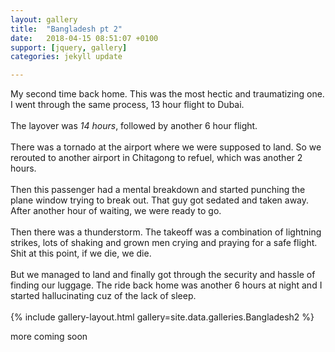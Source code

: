 ```yaml
---
layout: gallery
title:  "Bangladesh pt 2"
date:   2018-04-15 08:51:07 +0100
support: [jquery, gallery]
categories: jekyll update

---
```


My second time back home. This was the most hectic and traumatizing one. I went through the same process, 13 hour flight to Dubai.
<br />
<br />
The layover was *14 hours*, followed by another 6 hour flight.
<br />
<br />
There was a tornado at the airport where we were supposed to land. So we rerouted to another airport in Chitagong to refuel, which was another 2 hours.
<br />
<br />
Then this passenger had a mental breakdown and started punching the plane window trying to break out. That guy got sedated and taken away. After another hour of waiting, we were ready to go.
<br />
<br />
Then there was a thunderstorm. The takeoff was a combination of lightning strikes, lots of shaking and grown men crying and praying for a safe flight. Shit at this point, if we die, we die.
<br />
<br />
But we managed to land and finally got through the security and hassle of finding our luggage. The ride back home was another 6 hours at night and I started hallucinating cuz of the lack of sleep.
<br />
<br />
{% include gallery-layout.html gallery=site.data.galleries.Bangladesh2 %}

more coming soon
